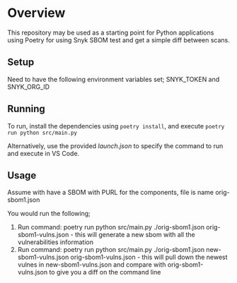 # Overview

This repository may be used as a starting point for Python applications using Poetry for using Snyk SBOM test and get a simple diff between scans.

## Setup
Need to have the following environment variables set; SNYK_TOKEN and SNYK_ORG_ID

## Running
To run, install the dependencies using `poetry install`, and execute `poetry run python src/main.py`

Alternatively, use the provided *launch.json* to specify the command to run and execute in VS Code.

## Usage
Assume with have a SBOM with PURL for the components, file is name orig-sbom1.json

You would run the following;
1. Run command: poetry run python src/main.py ./orig-sbom1.json orig-sbom1-vulns.json - this will generate a new sbom with all the vulnerabilities information
2. Run command: poetry run python src/main.py ./orig-sbom1.json new-sbom1-vulns.json orig-sbom1-vulns.json - this will pull down the newest vulnes in new-sbom1-vulns.json and compare with orig-sbom1-vulns.json to give you a diff on the command line
